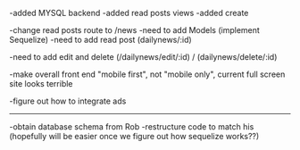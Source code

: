 -added MYSQL backend
-added read posts views
-added create

-change read posts route to /news
-need to add Models (implement Sequelize)
-need to add read post (dailynews/:id)

-need to add edit and delete (/dailynews/edit/:id) / (dailynews/delete/:id)

-make overall front end "mobile first", not "mobile only", current full screen site looks terrible

-figure out how to integrate ads

*****************************************************************

-obtain database schema from Rob 
-restructure code to match his (hopefully will be easier once we figure out how sequelize works??)
